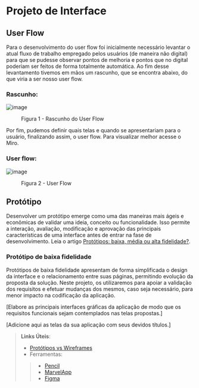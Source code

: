 
# Projeto de Interface

## User Flow

Para o desenvolvimento do user flow foi inicialmente necessário levantar o atual fluxo de trabalho empregado pelos usuários (de maneira não digital) para que se pudesse observar pontos de melhoria e pontos que no digital poderiam ser feitos de forma totalmente automática. Ao fim desse levantamento tivemos em mãos um rascunho, que se encontra abaixo, do que viria a ser nosso user flow.

### Rascunho: 

![image](https://github.com/user-attachments/assets/a14c137c-cc1f-486d-bd43-cde440f15ee3)

<figure>
<figcaption> Figura 1 - Rascunho do User Flow
</figure>

Por fim, pudemos definir quais telas e quando se apresentariam para o usuário, finalizando assim, o user flow. Para visualizar melhor acesse o Miro.

### User flow: 

![image](https://github.com/user-attachments/assets/48a939bd-7f2d-4150-bb9a-4bd3870203d9)

<figure> 
    <figcaption>Figura 2 - User Flow
</figure>

## Protótipo

Desenvolver um protótipo emerge como uma das maneiras mais ágeis e econômicas de validar uma ideia, conceito ou funcionalidade. Isso permite a interação, avaliação, modificação e aprovação das principais características de uma interface antes de entrar na fase de desenvolvimento. Leia o artigo [Protótipos: baixa, média ou alta fidelidade?](https://medium.com/ladies-that-ux-br/prot%C3%B3tipos-baixa-m%C3%A9dia-ou-alta-fidelidade-71d897559135).

### Protótipo de baixa fidelidade

Protótipos de baixa fidelidade apresentam de forma simplificada o design da interface e o relacionamento entre suas páginas, permitindo evolução da proposta da solução. Neste projeto, os utilizaremos para apoiar a validação dos requisitos e efetuar mudanças dos mesmos, caso seja necessário, para menor impacto na codificação da aplicação.

[Elabore as principais interfaces gráficas da aplicação de modo que os requisitos funcionais sejam contemplados nas telas propostas.]

[Adicione aqui as telas da sua aplicação com seus devidos títulos.] 
 
> **Links Úteis**:
> - [Protótipos vs Wireframes](https://www.nngroup.com/videos/prototypes-vs-wireframes-ux-projects/)
>- Ferramentas:
>> - [Pencil](https://pencil.evolus.vn/)
>> - [MarvelApp](https://marvelapp.com/)
>> - [Figma](https://www.figma.com/)



